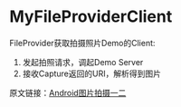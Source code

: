 # MyFileProviderClient
FileProvider获取拍摄照片Demo的Client:
1. 发起拍照请求，调起Demo Server
2. 接收Capture返回的URI，解析得到图片

原文链接：[Android图片拍摄一二](http://hellopony.cn/2017/06/20/Android%E5%9B%BE%E7%89%87%E6%8B%8D%E6%91%84%E4%B8%80%E4%BA%8C/)


